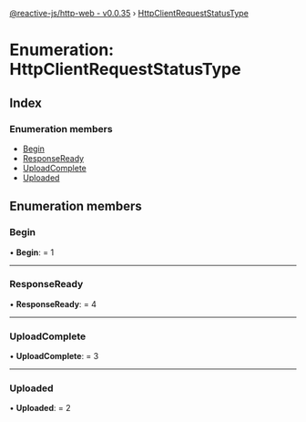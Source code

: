 [@reactive-js/http-web - v0.0.35](../README.md) › [HttpClientRequestStatusType](httpclientrequeststatustype.md)

# Enumeration: HttpClientRequestStatusType

## Index

### Enumeration members

* [Begin](httpclientrequeststatustype.md#begin)
* [ResponseReady](httpclientrequeststatustype.md#responseready)
* [UploadComplete](httpclientrequeststatustype.md#uploadcomplete)
* [Uploaded](httpclientrequeststatustype.md#uploaded)

## Enumeration members

###  Begin

• **Begin**: = 1

___

###  ResponseReady

• **ResponseReady**: = 4

___

###  UploadComplete

• **UploadComplete**: = 3

___

###  Uploaded

• **Uploaded**: = 2
